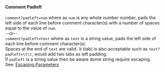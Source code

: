 #### Comment Padleft

`comment?padleft=num` where as `num` is any whole number number, pads the left side of each line before comment character(s) with a number of spaces equal to the value of `num`.  
--or--  
`comment?padleft=text` where as `text` is a string value, pads the left side of each line before comment character(s).  
Spaces at the end of `text` are valid. \t (tab) is also acceptable such as `text?padleft=\t\t`, would add two tabs as left padding.  
If `padleft` is a string value then be aware dome string require escaping.  
See: [Escaping Parameters](/pages/Docs/misc/EscapingParameters.html)  